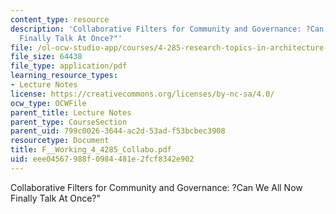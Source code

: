 ```yaml
---
content_type: resource
description: 'Collaborative Filters for Community and Governance: ?Can We All Now
  Finally Talk At Once?"'
file: /ol-ocw-studio-app/courses/4-285-research-topics-in-architecture-citizen-centered-design-of-open-governance-systems-fall-2002/eee04567988f0984481e2fcf8342e902_F__Working_4_4285_Collabo.pdf
file_size: 64438
file_type: application/pdf
learning_resource_types:
- Lecture Notes
license: https://creativecommons.org/licenses/by-nc-sa/4.0/
ocw_type: OCWFile
parent_title: Lecture Notes
parent_type: CourseSection
parent_uid: 799c0026-3644-ac2d-53ad-f53bcbec3908
resourcetype: Document
title: F__Working_4_4285_Collabo.pdf
uid: eee04567-988f-0984-481e-2fcf8342e902
---
```

Collaborative Filters for Community and Governance: ?Can We All Now Finally Talk At Once?"